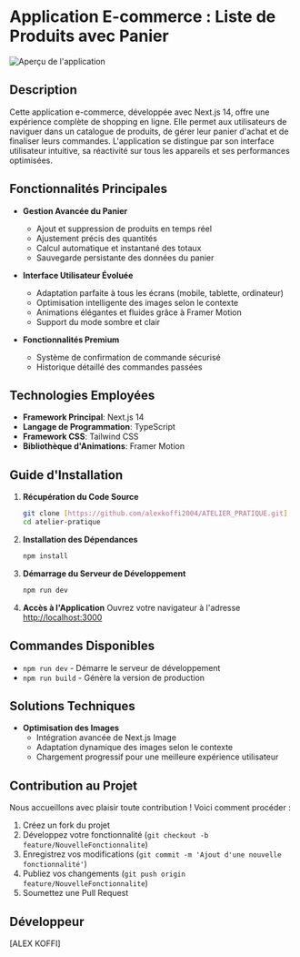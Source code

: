 # Application E-commerce : Liste de Produits avec Panier

![Aperçu de l'application](./public/preview.jpg)

## Description

Cette application e-commerce, développée avec Next.js 14, offre une expérience complète de shopping en ligne. Elle permet aux utilisateurs de naviguer dans un catalogue de produits, de gérer leur panier d'achat et de finaliser leurs commandes. L'application se distingue par son interface utilisateur intuitive, sa réactivité sur tous les appareils et ses performances optimisées.

## Fonctionnalités Principales

- **Gestion Avancée du Panier**
  - Ajout et suppression de produits en temps réel
  - Ajustement précis des quantités
  - Calcul automatique et instantané des totaux
  - Sauvegarde persistante des données du panier

- **Interface Utilisateur Évoluée**
  - Adaptation parfaite à tous les écrans (mobile, tablette, ordinateur)
  - Optimisation intelligente des images selon le contexte
  - Animations élégantes et fluides grâce à Framer Motion
  - Support du mode sombre et clair

- **Fonctionnalités Premium**
  - Système de confirmation de commande sécurisé
  - Historique détaillé des commandes passées

## Technologies Employées

- **Framework Principal**: Next.js 14
- **Langage de Programmation**: TypeScript
- **Framework CSS**: Tailwind CSS
- **Bibliothèque d'Animations**: Framer Motion

## Guide d'Installation

1. **Récupération du Code Source**

   ```bash
   git clone [https://github.com/alexkoffi2004/ATELIER_PRATIQUE.git]
   cd atelier-pratique
   ```

2. **Installation des Dépendances**

   ```bash
   npm install
   ```

3. **Démarrage du Serveur de Développement**

   ```bash
   npm run dev
   ```

4. **Accès à l'Application**
   Ouvrez votre navigateur à l'adresse [http://localhost:3000](http://localhost:3000)

## Commandes Disponibles

- `npm run dev` - Démarre le serveur de développement
- `npm run build` - Génère la version de production

## Solutions Techniques

- **Optimisation des Images**
  - Intégration avancée de Next.js Image
  - Adaptation dynamique des images selon le contexte
  - Chargement progressif pour une meilleure expérience utilisateur

## Contribution au Projet

Nous accueillons avec plaisir toute contribution ! Voici comment procéder :

1. Créez un fork du projet
2. Développez votre fonctionnalité (`git checkout -b feature/NouvelleFonctionnalite`)
3. Enregistrez vos modifications (`git commit -m 'Ajout d'une nouvelle fonctionnalité'`)
4. Publiez vos changements (`git push origin feature/NouvelleFonctionnalite`)
5. Soumettez une Pull Request


## Développeur

[ALEX KOFFI]

